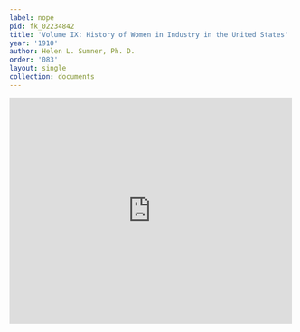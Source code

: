 ```yaml
---
label: nope
pid: fk_02234842
title: 'Volume IX: History of Women in Industry in the United States'
year: '1910'
author: Helen L. Sumner, Ph. D.
order: '083'
layout: single
collection: documents
---
```

<iframe src="https://northwestern.app.box.com/embed/s/4tllk7daoonnfsui58nb452xnq4zz0g4?sortColumn=date&view=list" width="500" height="400" frameborder="0" allowfullscreen webkitallowfullscreen msallowfullscreen></iframe>
